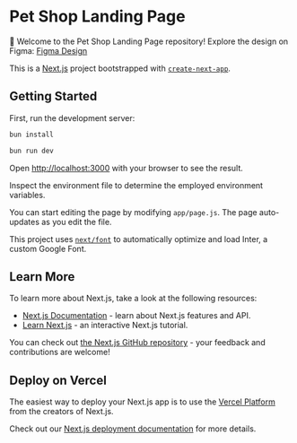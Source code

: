 # Pet Shop Landing Page

🐾 Welcome to the Pet Shop Landing Page repository! Explore the design on Figma: [Figma Design]('https://www.figma.com/file/HLq5uoCo0VgurS6iGQrM1W/Pet-shop-landing-page-design-(Community)?type=design&node-id=1-2&mode=design&t=Oa1Pu5j3VZ70S27k-0')

 
This is a [Next.js](https://nextjs.org/) project bootstrapped with [`create-next-app`](https://github.com/vercel/next.js/tree/canary/packages/create-next-app).

## Getting Started

First, run the development server:

```bash
bun install

bun run dev
```

Open [http://localhost:3000](http://localhost:3000) with your browser to see the result.

Inspect the environment file to determine the employed environment variables.

You can start editing the page by modifying `app/page.js`. The page auto-updates as you edit the file.

This project uses [`next/font`](https://nextjs.org/docs/basic-features/font-optimization) to automatically optimize and load Inter, a custom Google Font.

## Learn More

To learn more about Next.js, take a look at the following resources:

- [Next.js Documentation](https://nextjs.org/docs) - learn about Next.js features and API.
- [Learn Next.js](https://nextjs.org/learn) - an interactive Next.js tutorial.

You can check out [the Next.js GitHub repository](https://github.com/vercel/next.js/) - your feedback and contributions are welcome!

## Deploy on Vercel

The easiest way to deploy your Next.js app is to use the [Vercel Platform](https://vercel.com/new?utm_medium=default-template&filter=next.js&utm_source=create-next-app&utm_campaign=create-next-app-readme) from the creators of Next.js.

Check out our [Next.js deployment documentation](https://nextjs.org/docs/deployment) for more details.
